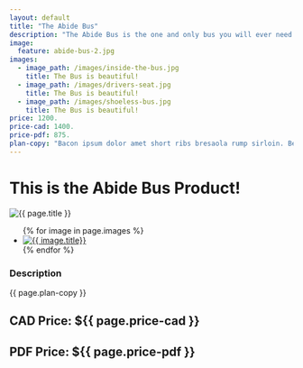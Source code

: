 ```yaml
---
layout: default
title: "The Abide Bus"
description: "The Abide Bus is the one and only bus you will ever need."
image:
  feature: abide-bus-2.jpg
images:
  - image_path: /images/inside-the-bus.jpg
    title: The Bus is beautiful!
  - image_path: /images/drivers-seat.jpg
    title: The Bus is beautiful!
  - image_path: /images/shoeless-bus.jpg
    title: The Bus is beautiful!
price: 1200.
price-cad: 1400.
price-pdf: 875.
plan-copy: "Bacon ipsum dolor amet short ribs bresaola rump sirloin. Beef ribs short ribs bacon pig, t-bone sirloin pork belly shankle chuck pork jowl turkey. Short loin beef turkey spare ribs, porchetta swine prosciutto andouille meatloaf shoulder pastrami ground round leberkas sirloin fatback. Short loin andouille frankfurter short ribs bresaola pork belly tri-tip beef prosciutto strip steak ham hock jerky pig bacon. Beef ribs tail ribeye hamburger pork corned beef alcatra ball tip. Beef bacon short loin drumstick hamburger biltong frankfurter doner boudin."
---
```


# This is the Abide Bus Product!

<img src="{{ site.url }}/images/{{ page.image.feature }}" alt="{{ page.title }}">

<div class="product-rule">
<ul class="photo-gallery">
  {% for image in page.images %}
    <li><a href="{{ image.image_path }}" data-lightbox="image-1" data-title="{{ image.title }}" title="{{ image.title }}"><img src="{{ image.image_path }}" alt="{{ image.title}}"/></a></li>
  {% endfor %}
</ul>
</div>


### Description

{{ page.plan-copy }}

## CAD Price: ${{ page.price-cad }}

## PDF Price: ${{ page.price-pdf }}
